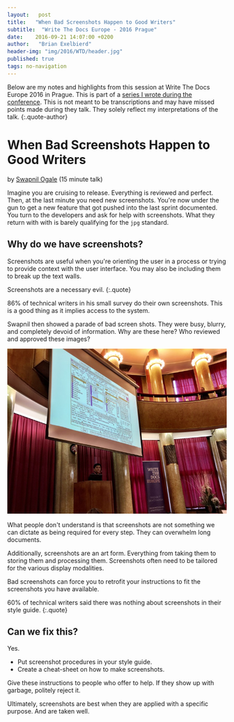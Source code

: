 ```yaml
---
layout:   post
title:   "When Bad Screenshots Happen to Good Writers"
subtitle:  "Write The Docs Europe - 2016 Prague"
date:    2016-09-21 14:07:00 +0200
author:   "Brian Exelbierd"
header-img: "img/2016/WTD/header.jpg"
published: true
tags: no-navigation
---
```


Below are my notes and highlights from this session at Write The Docs
Europe 2016 in Prague.  This is part of a [series I wrote during the
conference](/technology/2016/09/20/wtd.html).  This is not meant to be
transcriptions and may have missed points made during they talk.
They solely reflect my interpretations of the talk.
{:.quote-author}

# When Bad Screenshots Happen to Good Writers

by [Swapnil Ogale](https://twitter.com/swapnilogale) (15 minute talk)

Imagine you are cruising to release.  Everything is reviewed and perfect.
Then, at the last minute you need new screenshots.  You're now under the
gun to get a new feature that got pushed into the last sprint documented.
You turn to the developers and ask for help with screenshots.  What they
return with with is barely qualifying for the `jpg` standard.

## Why do we have screenshots?

Screenshots are useful when you're orienting the user in a process
or trying to provide context with the user interface. You may also be
including them to break up the text walls.

Screenshots are a necessary evil.
{:.quote}

86% of technical writers in his small survey do their own screenshots.
This is a good thing as it implies access to the system.

Swapnil then showed a parade of bad screen shots. They were busy, blurry,
and completely devoid of information.  Why are these here?  Who reviewed
and approved these images?

![](/img/2016/WTD/Swapnil.jpg)

What people don't understand is that screenshots are not something
we can dictate as being required for every step.  They can overwhelm
long documents.

Additionally, screenshots are an art form.  Everything from taking them
to storing them and processing them.  Screenshots often need to be
tailored for the various display modalities.

Bad screenshots can force you to retrofit your instructions to fit the
screenshots you have available.

60% of technical writers said there was nothing about screenshots in
their style guide.
{:.quote}

## Can we fix this?

Yes.

* Put screenshot procedures in your style guide.
* Create a cheat-sheet on how to make screenshots.

Give these instructions to people who offer to help.  If they show up
with garbage, politely reject it.

Ultimately, screenshots are best when they are applied with a specific
purpose. And are taken well.
